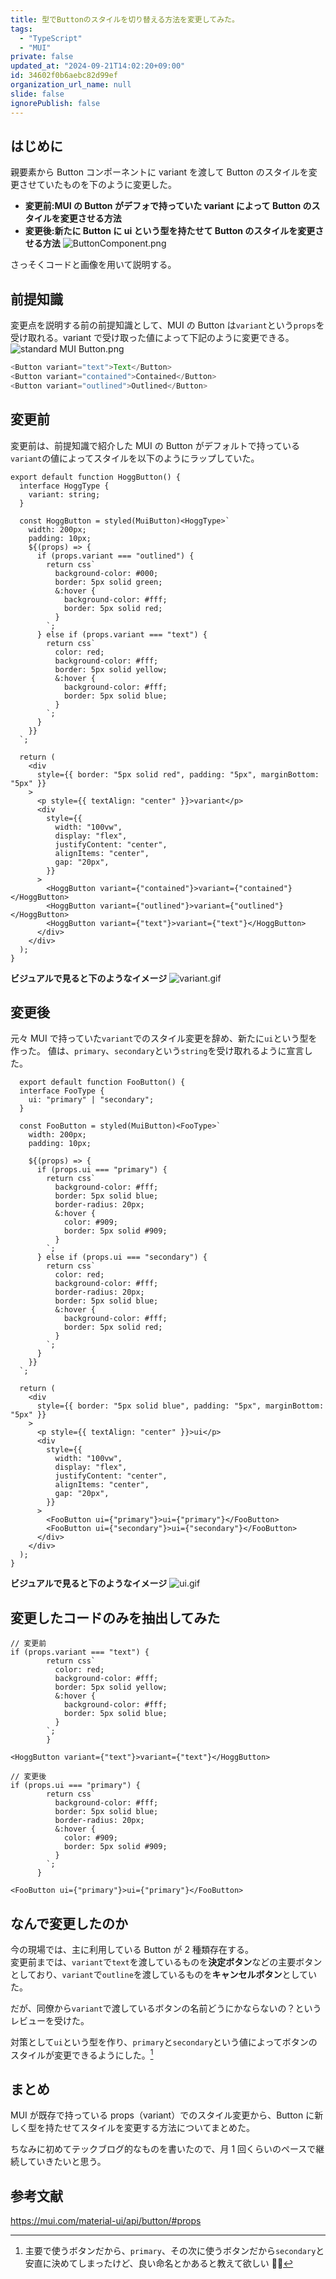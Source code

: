 ```yaml
---
title: 型でButtonのスタイルを切り替える方法を変更してみた。
tags:
  - "TypeScript"
  - "MUI"
private: false
updated_at: "2024-09-21T14:02:20+09:00"
id: 34602f0b6aebc82d99ef
organization_url_name: null
slide: false
ignorePublish: false
---
```


## はじめに

親要素から Button コンポーネントに variant を渡して Button のスタイルを変更させていたものを下のように変更した。

- **変更前:MUI の Button がデフォで持っていた variant によって Button のスタイルを変更させる方法**
- **変更後:新たに Button に ui という型を持たせて Button のスタイルを変更させる方法**
  ![ButtonComponent.png](https://qiita-image-store.s3.ap-northeast-1.amazonaws.com/0/3337943/3ab5b24d-be10-c143-3d37-616a5219a5d7.png)

さっそくコードと画像を用いて説明する。

## 前提知識

変更点を説明する前の前提知識として、MUI の Button は`variant`という`props`を受け取れる。variant で受け取った値によって下記のように変更できる。
![standard MUI Button.png](https://qiita-image-store.s3.ap-northeast-1.amazonaws.com/0/3337943/78dc0c42-dffb-b8bb-f120-442af3ca1050.png)

```typescript
<Button variant="text">Text</Button>
<Button variant="contained">Contained</Button>
<Button variant="outlined">Outlined</Button>
```

## 変更前

変更前は、前提知識で紹介した MUI の Button がデフォルトで持っている`variant`の値によってスタイルを以下のようにラップしていた。

```typescript:hogeButton.tsx
export default function HoggButton() {
  interface HoggType {
    variant: string;
  }

  const HoggButton = styled(MuiButton)<HoggType>`
    width: 200px;
    padding: 10px;
    ${(props) => {
      if (props.variant === "outlined") {
        return css`
          background-color: #000;
          border: 5px solid green;
          &:hover {
            background-color: #fff;
            border: 5px solid red;
          }
        `;
      } else if (props.variant === "text") {
        return css`
          color: red;
          background-color: #fff;
          border: 5px solid yellow;
          &:hover {
            background-color: #fff;
            border: 5px solid blue;
          }
        `;
      }
    }}
  `;

  return (
    <div
      style={{ border: "5px solid red", padding: "5px", marginBottom: "5px" }}
    >
      <p style={{ textAlign: "center" }}>variant</p>
      <div
        style={{
          width: "100vw",
          display: "flex",
          justifyContent: "center",
          alignItems: "center",
          gap: "20px",
        }}
      >
        <HoggButton variant={"contained"}>variant={"contained"}</HoggButton>
        <HoggButton variant={"outlined"}>variant={"outlined"}</HoggButton>
        <HoggButton variant={"text"}>variant={"text"}</HoggButton>
      </div>
    </div>
  );
}
```

**ビジュアルで見ると下のようなイメージ**
![variant.gif](https://qiita-image-store.s3.ap-northeast-1.amazonaws.com/0/3337943/05d0b6b9-40ea-1052-4029-86c6e3a4cd08.gif)

## 変更後

元々 MUI で持っていた`variant`でのスタイル変更を辞め、新たに`ui`という型を作った。
値は、`primary`、`secondary`という`string`を受け取れるように宣言した。

```typescript:fooButton.tsx
  export default function FooButton() {
  interface FooType {
    ui: "primary" | "secondary";
  }

  const FooButton = styled(MuiButton)<FooType>`
    width: 200px;
    padding: 10px;

    ${(props) => {
      if (props.ui === "primary") {
        return css`
          background-color: #fff;
          border: 5px solid blue;
          border-radius: 20px;
          &:hover {
            color: #909;
            border: 5px solid #909;
          }
        `;
      } else if (props.ui === "secondary") {
        return css`
          color: red;
          background-color: #fff;
          border-radius: 20px;
          border: 5px solid blue;
          &:hover {
            background-color: #fff;
            border: 5px solid red;
          }
        `;
      }
    }}
  `;

  return (
    <div
      style={{ border: "5px solid blue", padding: "5px", marginBottom: "5px" }}
    >
      <p style={{ textAlign: "center" }}>ui</p>
      <div
        style={{
          width: "100vw",
          display: "flex",
          justifyContent: "center",
          alignItems: "center",
          gap: "20px",
        }}
      >
        <FooButton ui={"primary"}>ui={"primary"}</FooButton>
        <FooButton ui={"secondary"}>ui={"secondary"}</FooButton>
      </div>
    </div>
  );
}

```

**ビジュアルで見ると下のようなイメージ**
![ui.gif](https://qiita-image-store.s3.ap-northeast-1.amazonaws.com/0/3337943/6bd2e22d-520e-1b90-45da-261fc813aa7c.gif)

## 変更したコードのみを抽出してみた

```typescript:hogeButton.tsx
// 変更前
if (props.variant === "text") {
        return css`
          color: red;
          background-color: #fff;
          border: 5px solid yellow;
          &:hover {
            background-color: #fff;
            border: 5px solid blue;
          }
        `;
        }

<HoggButton variant={"text"}>variant={"text"}</HoggButton>
```

```typescript:fooButton.tsx
// 変更後
if (props.ui === "primary") {
        return css`
          background-color: #fff;
          border: 5px solid blue;
          border-radius: 20px;
          &:hover {
            color: #909;
            border: 5px solid #909;
          }
        `;
      }

<FooButton ui={"primary"}>ui={"primary"}</FooButton>
```

## なんで変更したのか

今の現場では、主に利用している Button が 2 種類存在する。  
変更前までは、`variant`で`text`を渡しているものを**決定ボタン**などの主要ボタンとしており、`variant`で`outline`を渡しているものを**キャンセルボタン**としていた。

だが、同僚から`variant`で渡しているボタンの名前どうにかならないの？というレビューを受けた。

対策として`ui`という型を作り、`primary`と`secondary`という値によってボタンのスタイルが変更できるようにした。[^1]

## まとめ

MUI が既存で持っている props（variant）でのスタイル変更から、Button に新しく型を持たせてスタイルを変更する方法についてまとめた。

ちなみに初めてテックブログ的なものを書いたので、月 1 回くらいのペースで継続していきたいと思う。

## 参考文献

https://mui.com/material-ui/api/button/#props

[^1]: 主要で使うボタンだから、`primary`、その次に使うボタンだから`secondary`と安直に決めてしまったけど、良い命名とかあると教えて欲しい 🙇‍♂️

